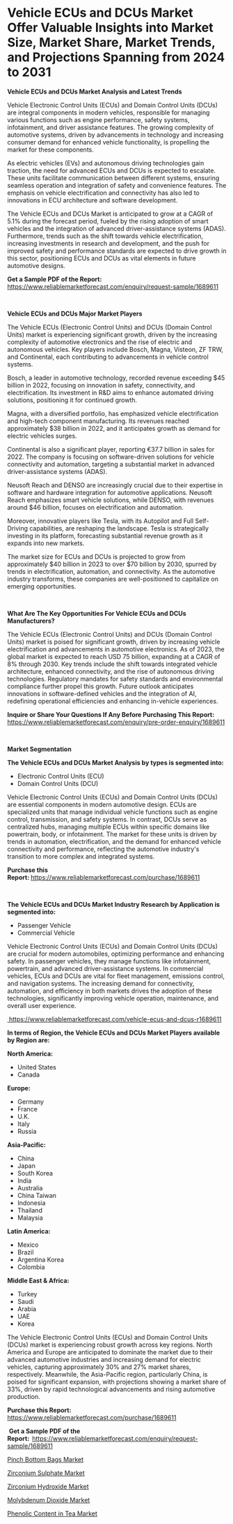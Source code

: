 <p><h1>Vehicle ECUs and DCUs Market Offer Valuable Insights into Market Size, Market Share, Market Trends, and Projections Spanning from 2024 to 2031</h1></p><p><strong>Vehicle ECUs and DCUs Market Analysis and Latest Trends</strong></p>
<p><p>Vehicle Electronic Control Units (ECUs) and Domain Control Units (DCUs) are integral components in modern vehicles, responsible for managing various functions such as engine performance, safety systems, infotainment, and driver assistance features. The growing complexity of automotive systems, driven by advancements in technology and increasing consumer demand for enhanced vehicle functionality, is propelling the market for these components.</p><p>As electric vehicles (EVs) and autonomous driving technologies gain traction, the need for advanced ECUs and DCUs is expected to escalate. These units facilitate communication between different systems, ensuring seamless operation and integration of safety and convenience features. The emphasis on vehicle electrification and connectivity has also led to innovations in ECU architecture and software development.</p><p>The Vehicle ECUs and DCUs Market is anticipated to grow at a CAGR of 5.1% during the forecast period, fueled by the rising adoption of smart vehicles and the integration of advanced driver-assistance systems (ADAS). Furthermore, trends such as the shift towards vehicle electrification, increasing investments in research and development, and the push for improved safety and performance standards are expected to drive growth in this sector, positioning ECUs and DCUs as vital elements in future automotive designs.</p></p>
<p><strong>Get a Sample PDF of the Report:&nbsp;</strong> <a href="https://www.reliablemarketforecast.com/enquiry/request-sample/1689611?utm_campaign=1578&utm_medium=2&utm_source=Github&utm_content=ia&utm_term=17102024&utm_id=vehicle-ecus-and-dcus">https://www.reliablemarketforecast.com/enquiry/request-sample/1689611</a></p>
<p>&nbsp;</p>
<p><strong>Vehicle ECUs and DCUs Major Market Players</strong></p>
<p><p>The Vehicle ECUs (Electronic Control Units) and DCUs (Domain Control Units) market is experiencing significant growth, driven by the increasing complexity of automotive electronics and the rise of electric and autonomous vehicles. Key players include Bosch, Magna, Visteon, ZF TRW, and Continental, each contributing to advancements in vehicle control systems.</p><p>Bosch, a leader in automotive technology, recorded revenue exceeding $45 billion in 2022, focusing on innovation in safety, connectivity, and electrification. Its investment in R&D aims to enhance automated driving solutions, positioning it for continued growth.</p><p>Magna, with a diversified portfolio, has emphasized vehicle electrification and high-tech component manufacturing. Its revenues reached approximately $38 billion in 2022, and it anticipates growth as demand for electric vehicles surges.</p><p>Continental is also a significant player, reporting €37.7 billion in sales for 2022. The company is focusing on software-driven solutions for vehicle connectivity and automation, targeting a substantial market in advanced driver-assistance systems (ADAS).</p><p>Neusoft Reach and DENSO are increasingly crucial due to their expertise in software and hardware integration for automotive applications. Neusoft Reach emphasizes smart vehicle solutions, while DENSO, with revenues around $46 billion, focuses on electrification and automation.</p><p>Moreover, innovative players like Tesla, with its Autopilot and Full Self-Driving capabilities, are reshaping the landscape. Tesla is strategically investing in its platform, forecasting substantial revenue growth as it expands into new markets.</p><p>The market size for ECUs and DCUs is projected to grow from approximately $40 billion in 2023 to over $70 billion by 2030, spurred by trends in electrification, automation, and connectivity. As the automotive industry transforms, these companies are well-positioned to capitalize on emerging opportunities.</p></p>
<p>&nbsp;</p>
<p><strong>What Are The Key Opportunities For Vehicle ECUs and DCUs Manufacturers?</strong></p>
<p><p>The Vehicle ECUs (Electronic Control Units) and DCUs (Domain Control Units) market is poised for significant growth, driven by increasing vehicle electrification and advancements in automotive electronics. As of 2023, the global market is expected to reach USD 75 billion, expanding at a CAGR of 8% through 2030. Key trends include the shift towards integrated vehicle architecture, enhanced connectivity, and the rise of autonomous driving technologies. Regulatory mandates for safety standards and environmental compliance further propel this growth. Future outlook anticipates innovations in software-defined vehicles and the integration of AI, redefining operational efficiencies and enhancing in-vehicle experiences.</p></p>
<p><strong>Inquire or Share Your Questions If Any Before Purchasing This Report:</strong> <a href="https://www.reliablemarketforecast.com/enquiry/pre-order-enquiry/1689611?utm_campaign=1578&utm_medium=2&utm_source=Github&utm_content=ia&utm_term=17102024&utm_id=vehicle-ecus-and-dcus">https://www.reliablemarketforecast.com/enquiry/pre-order-enquiry/1689611</a></p>
<p>&nbsp;</p>
<p><strong>Market Segmentation</strong></p>
<p><strong>The Vehicle ECUs and DCUs Market Analysis by types is segmented into:</strong></p>
<p><ul><li>Electronic Control Units (ECU)</li><li>Domain Control Units (DCU)</li></ul></p>
<p><p>Vehicle Electronic Control Units (ECUs) and Domain Control Units (DCUs) are essential components in modern automotive design. ECUs are specialized units that manage individual vehicle functions such as engine control, transmission, and safety systems. In contrast, DCUs serve as centralized hubs, managing multiple ECUs within specific domains like powertrain, body, or infotainment. The market for these units is driven by trends in automation, electrification, and the demand for enhanced vehicle connectivity and performance, reflecting the automotive industry's transition to more complex and integrated systems.</p></p>
<p><strong>Purchase this Report:&nbsp;</strong><a href="https://www.reliablemarketforecast.com/purchase/1689611?utm_campaign=1578&utm_medium=2&utm_source=Github&utm_content=ia&utm_term=17102024&utm_id=vehicle-ecus-and-dcus">https://www.reliablemarketforecast.com/purchase/1689611</a></p>
<p>&nbsp;</p>
<p><strong>The Vehicle ECUs and DCUs Market Industry Research by Application is segmented into:</strong></p>
<p><ul><li>Passenger Vehicle</li><li>Commercial Vehicle</li></ul></p>
<p><p>Vehicle Electronic Control Units (ECUs) and Domain Control Units (DCUs) are crucial for modern automobiles, optimizing performance and enhancing safety. In passenger vehicles, they manage functions like infotainment, powertrain, and advanced driver-assistance systems. In commercial vehicles, ECUs and DCUs are vital for fleet management, emissions control, and navigation systems. The increasing demand for connectivity, automation, and efficiency in both markets drives the adoption of these technologies, significantly improving vehicle operation, maintenance, and overall user experience.</p></p>
<p><a href="https://www.reliablemarketforecast.com/vehicle-ecus-and-dcus-r1689611?utm_campaign=1578&utm_medium=2&utm_source=Github&utm_content=ia&utm_term=17102024&utm_id=vehicle-ecus-and-dcus">&nbsp;https://www.reliablemarketforecast.com/vehicle-ecus-and-dcus-r1689611</a></p>
<p><strong>In terms of Region, the Vehicle ECUs and DCUs Market Players available by Region are:</strong></p>
<p>
    <p> <strong> North America: </strong>
        <ul>
            <li>United States</li>
            <li>Canada</li>
        </ul>
        </p> 
    <p> <strong> Europe: </strong>
        <ul>
            <li>Germany</li>
            <li>France</li>
            <li>U.K.</li>
            <li>Italy</li>
            <li>Russia</li>
        </ul>
        </p> 
    <p> <strong> Asia-Pacific: </strong>
        <ul>
            <li>China</li>
            <li>Japan</li>
            <li>South Korea</li>
            <li>India</li>
            <li>Australia</li>
            <li>China Taiwan</li>
            <li>Indonesia</li>
            <li>Thailand</li>
            <li>Malaysia</li>
        </ul>
        </p> 
    <p> <strong> Latin America: </strong>
        <ul>
            <li>Mexico</li>
            <li>Brazil</li>
            <li>Argentina Korea</li>
            <li>Colombia</li>
        </ul>
        </p> 
    <p> <strong> Middle East & Africa: </strong>
        <ul>
            <li>Turkey</li>
            <li>Saudi</li>
            <li>Arabia</li>
            <li>UAE</li>
            <li>Korea</li>
        </ul>
    </p>
    </p>
<p><p>The Vehicle Electronic Control Units (ECUs) and Domain Control Units (DCUs) market is experiencing robust growth across key regions. North America and Europe are anticipated to dominate the market due to their advanced automotive industries and increasing demand for electric vehicles, capturing approximately 30% and 27% market shares, respectively. Meanwhile, the Asia-Pacific region, particularly China, is poised for significant expansion, with projections showing a market share of 33%, driven by rapid technological advancements and rising automotive production.</p></p>
<p><strong>Purchase this Report: </strong><a href="https://www.reliablemarketforecast.com/purchase/1689611?utm_campaign=1578&utm_medium=2&utm_source=Github&utm_content=ia&utm_term=17102024&utm_id=vehicle-ecus-and-dcus">https://www.reliablemarketforecast.com/purchase/1689611</a></p>
<p>&nbsp;<strong>Get a Sample PDF of the Report:&nbsp;&nbsp;</strong><a href="https://www.reliablemarketforecast.com/enquiry/request-sample/1689611?utm_campaign=1578&utm_medium=2&utm_source=Github&utm_content=ia&utm_term=17102024&utm_id=vehicle-ecus-and-dcus">https://www.reliablemarketforecast.com/enquiry/request-sample/1689611</a></p>
<p><strong></strong></p>
<p><p><a href="https://www.linkedin.com/pulse/pinch-bottom-bags-market-analysis-report-global-insights-wbnge?utm_campaign=1578&utm_medium=2&utm_source=Github&utm_content=ia&utm_term=17102024&utm_id=vehicle-ecus-and-dcus">Pinch Bottom Bags Market</a></p><p><a href="https://www.linkedin.com/pulse/zirconium-sulphate-market-investigation-industry-evolution-uz9ke?utm_campaign=1578&utm_medium=2&utm_source=Github&utm_content=ia&utm_term=17102024&utm_id=vehicle-ecus-and-dcus">Zirconium Sulphate Market</a></p><p><a href="https://www.linkedin.com/pulse/zirconium-hydroxide-market-global-regional-analysis-focus-m7ybe?utm_campaign=1578&utm_medium=2&utm_source=Github&utm_content=ia&utm_term=17102024&utm_id=vehicle-ecus-and-dcus">Zirconium Hydroxide Market</a></p><p><a href="https://www.linkedin.com/pulse/analyzing-global-molybdenum-dioxide-market-growth-prospects-future-3glee?utm_campaign=1578&utm_medium=2&utm_source=Github&utm_content=ia&utm_term=17102024&utm_id=vehicle-ecus-and-dcus">Molybdenum Dioxide Market</a></p><p><a href="https://www.linkedin.com/pulse/decoding-phenolic-content-tea-industry-dynamics-strategic-imperatives-gefte?utm_campaign=1578&utm_medium=2&utm_source=Github&utm_content=ia&utm_term=17102024&utm_id=vehicle-ecus-and-dcus">Phenolic Content in Tea Market</a></p></p>